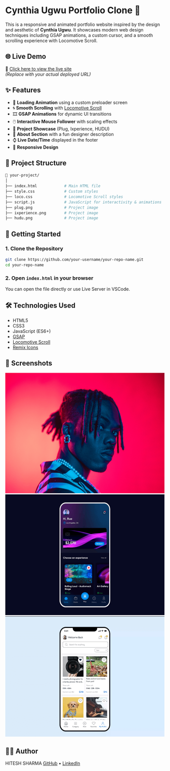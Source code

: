 # Cynthia Ugwu Portfolio Clone 🎨

This is a responsive and animated portfolio website inspired by the design and aesthetic of **Cynthia Ugwu**. It showcases modern web design techniques including GSAP animations, a custom cursor, and a smooth scrolling experience with Locomotive Scroll.

## 🌐 Live Demo

🔗 [Click here to view the live site](https://your-live-demo-link.com)  
*(Replace with your actual deployed URL)*

## ✨ Features

- 🔄 **Loading Animation** using a custom preloader screen  
- 🌀 **Smooth Scrolling** with [Locomotive Scroll](https://locomotivemtl.github.io/locomotive-scroll/)  
- 🎞️ **GSAP Animations** for dynamic UI transitions  
- 🖱️ **Interactive Mouse Follower** with scaling effects  
- 📸 **Project Showcase** (Plug, Ixperience, HUDU)  
- 🧠 **About Section** with a fun designer description  
- ⌚ **Live Date/Time** displayed in the footer  
- 📱 **Responsive Design**

## 📂 Project Structure

```bash
📁 your-project/
│
├── index.html            # Main HTML file
├── style.css             # Custom styles
├── loco.css              # Locomotive Scroll styles
├── script.js             # JavaScript for interactivity & animations
├── plug.png              # Project image
├── ixperience.png        # Project image
├── hudu.png              # Project image
```

## 🚀 Getting Started

### 1. Clone the Repository

```bash
git clone https://github.com/your-username/your-repo-name.git
cd your-repo-name
```

### 2. Open `index.html` in your browser

You can open the file directly or use Live Server in VSCode.

## 🛠️ Technologies Used

- HTML5  
- CSS3  
- JavaScript (ES6+)  
- [GSAP](https://greensock.com/gsap/)  
- [Locomotive Scroll](https://github.com/locomotivemtl/locomotive-scroll)  
- [Remix Icons](https://remixicon.com/)

## 📸 Screenshots

![Plug Section](./plug.png)  
![Ixperience Section](./ixperience.png)  
![HUDU Section](./hudu.png)

## 🧑‍💻 Author

HITESH SHARMA 
[GitHub](https://github.com/HITESHSHARMA1175) • [LinkedIn](https://www.linkedin.com/in/hiteshsharma01)
